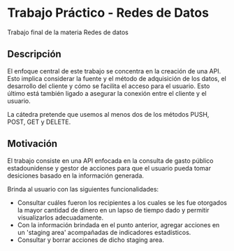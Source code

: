 # Trabajo Práctico - Redes de Datos
Trabajo final de la materia Redes de datos
## Descripción
El enfoque central de este trabajo se concentra en la creación de una API. Esto implica considerar la fuente y el método de adquisición de los datos, el desarrollo del cliente y cómo se facilita el acceso para el usuario. Esto último está también ligado a asegurar la conexión entre el cliente y el usuario.

La cátedra pretende que usemos al menos dos de los métodos PUSH, POST, GET y DELETE.

## Motivación
El trabajo consiste en una API enfocada en la consulta de gasto público estadounidense y gestor de acciones para que el usuario pueda tomar desiciones basado en la información generada. 

Brinda al usuario con las siguientes funcionalidades:
- Consultar cuáles fueron los recipientes a los cuales se les fue otorgados la mayor cantidad de dinero en un lapso de tiempo dado y permitir visualizarlos adecuadamente.
- Con la información brindada en el punto anterior, agregar acciones en un 'staging area' acompañadas de indicadores estadísticos.
- Consultar y borrar acciones de dicho staging area.
